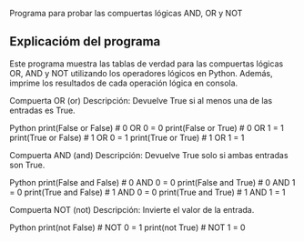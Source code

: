 Programa para probar las compuertas lógicas AND, OR y NOT

## Explicacióm del programa
Este programa muestra las tablas de verdad para las compuertas lógicas OR, AND y NOT utilizando los operadores lógicos en Python. Además, imprime los resultados de cada operación lógica en consola.

Compuerta OR (or)
Descripción: Devuelve True si al menos una de las entradas es True.

Python
print(False or False)  # 0 OR 0 = 0
print(False or True)   # 0 OR 1 = 1
print(True or False)   # 1 OR 0 = 1
print(True or True)    # 1 OR 1 = 1


Compuerta AND (and)
Descripción: Devuelve True solo si ambas entradas son True.

Python
print(False and False)  # 0 AND 0 = 0
print(False and True)   # 0 AND 1 = 0
print(True and False)   # 1 AND 0 = 0
print(True and True)    # 1 AND 1 = 1


Compuerta NOT (not)
Descripción: Invierte el valor de la entrada.

Python
print(not False)  # NOT 0 = 1
print(not True)   # NOT 1 = 0

